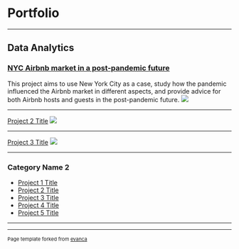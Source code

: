 # Portfolio

---

## Data Analytics

### [NYC Airbnb market in a post-pandemic future](https://shujingyi.github.io/NYC-Airbnb-blog/)
This project aims to use New York City as a case, study how the pandemic influenced the Airbnb market in different aspects, and provide advice for both Airbnb hosts and guests in the post-pandemic future.
<img src="images/Airbnb.png?raw=true"/>

---
[Project 2 Title](/pdf/sample_presentation.pdf)
<img src="images/dummy_thumbnail.jpg?raw=true"/>

---
[Project 3 Title](http://example.com/)
<img src="images/dummy_thumbnail.jpg?raw=true"/>

---

### Category Name 2

- [Project 1 Title](http://example.com/)
- [Project 2 Title](http://example.com/)
- [Project 3 Title](http://example.com/)
- [Project 4 Title](http://example.com/)
- [Project 5 Title](http://example.com/)

---




---
<p style="font-size:11px">Page template forked from <a href="https://github.com/evanca/quick-portfolio">evanca</a></p>
<!-- Remove above link if you don't want to attibute -->
